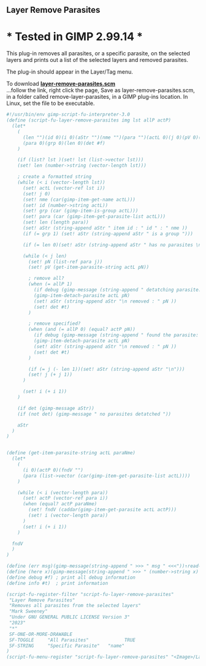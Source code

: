 ## Layer Remove Parasites

# * Tested in GIMP 2.99.14 *

This plug-in removes all parasites, or a specific parasite, on the selected layers and prints out a list of the selected layers and removed parasites.
  
The plug-in should appear in the Layer/Tag menu.  
  
To download [**layer-remove-parasites.scm**](https://raw.githubusercontent.com/script-fu/script-fu.github.io/main/plug-ins/layer-remove-parasites/layer-remove-parasites.scm)  
...follow the link, right click the page, Save as layer-remove-parasites.scm, in a folder called remove-layer-parasites, in a GIMP plug-ins location.  In Linux, set the file to be executable.
   
   

```scheme
#!/usr/bin/env gimp-script-fu-interpreter-3.0
(define (script-fu-layer-remove-parasites img lst allP actP)
  (let*
    (
      (len "")(id 0)(i 0)(aStr "")(nme "")(para "")(actL 0)(j 0)(pV 0)(pN "")
      (para 0)(grp 0)(len 0)(det #f)
    )

    (if (list? lst )(set! lst (list->vector lst)))
    (set! len (number->string (vector-length lst)))

    ; create a formatted string
    (while (< i (vector-length lst))
      (set! actL (vector-ref lst i))
      (set! j 0)
      (set! nme (car(gimp-item-get-name actL)))
      (set! id (number->string actL))
      (set! grp (car (gimp-item-is-group actL)))
      (set! para (car (gimp-item-get-parasite-list actL)))
      (set! len (length para))
      (set! aStr (string-append aStr " item id : " id " : " nme ))
      (if (= grp 1) (set! aStr (string-append aStr " is a group ")))

      (if (= len 0)(set! aStr (string-append aStr " has no parasites \n\n")))

      (while (< j len)
        (set! pN (list-ref para j))
        (set! pV (get-item-parasite-string actL pN))

        ; remove all?
        (when (= allP 1)
          (if debug (gimp-message (string-append " detatching parasite: " pN)))
          (gimp-item-detach-parasite actL pN)
          (set! aStr (string-append aStr "\n removed : " pN ))
          (set! det #t)
        )

        ; remove specified?
        (when (and (= allP 0) (equal? actP pN))
          (if debug (gimp-message (string-append " found the parasite: " pN )))
          (gimp-item-detach-parasite actL pN)
          (set! aStr (string-append aStr "\n removed : " pN ))
          (set! det #t)
        )

        (if (= j (- len 1))(set! aStr (string-append aStr "\n")))
        (set! j (+ j 1))
      )

      (set! i (+ i 1))
    )

    (if det (gimp-message aStr))
    (if (not det) (gimp-message " no parasites detatched "))

    aStr
  )
)


(define (get-item-parasite-string actL paraNme)
  (let*
    (
      (i 0)(actP 0)(fndV "")
      (para (list->vector (car(gimp-item-get-parasite-list actL))))
    )

    (while (< i (vector-length para))
      (set! actP (vector-ref para i))
      (when (equal? actP paraNme)
        (set! fndV (caddar(gimp-item-get-parasite actL actP)))
        (set! i (vector-length para))
      )
      (set! i (+ i 1))
    )

  fndV
  )
)

(define (err msg)(gimp-message(string-append " >>> " msg " <<<"))↑read-warning↑)
(define (here x)(gimp-message(string-append " >>> " (number->string x) " <<<")))
(define debug #f) ; print all debug information
(define info #t)  ; print information

(script-fu-register-filter "script-fu-layer-remove-parasites"
 "Layer Remove Parasites"
 "Removes all parasites from the selected layers"
 "Mark Sweeney"
 "Under GNU GENERAL PUBLIC LICENSE Version 3"
 "2023"
 "*"
 SF-ONE-OR-MORE-DRAWABLE
 SF-TOGGLE     "All Parasites"             TRUE
 SF-STRING     "Specific Parasite"   "name"
)
(script-fu-menu-register "script-fu-layer-remove-parasites" "<Image>/Layer/Tag")

```